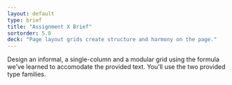 ```yaml
---
layout: default
type: brief
title: "Assignment X Brief"
sortorder: 5.8
deck: "Page layout grids create structure and harmony on the page."
---
```

Design an informal, a single-column and a modular grid using the formula we've learned to accomodate the provided text. You'll use the two provided type families.
